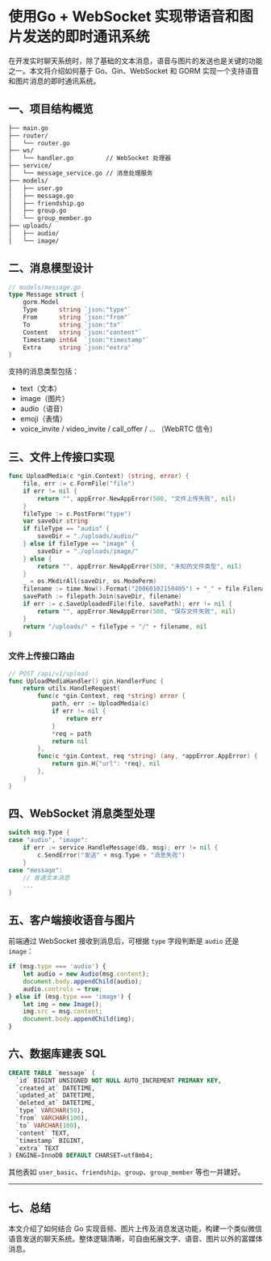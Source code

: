 # 使用Go + WebSocket 实现带语音和图片发送的即时通讯系统

在开发实时聊天系统时，除了基础的文本消息，语音与图片的发送也是关键的功能之一。本文将介绍如何基于 Go、Gin、WebSocket 和 GORM 实现一个支持语音和图片消息的即时通讯系统。

## 一、项目结构概览

```bash
├── main.go
├── router/
│   └── router.go
├── ws/
│   └── handler.go         // WebSocket 处理器
├── service/
│   └── message_service.go // 消息处理服务
├── models/
│   ├── user.go
│   ├── message.go
│   ├── friendship.go
│   ├── group.go
│   └── group_member.go
├── uploads/
│   ├── audio/
│   └── image/
```

## 二、消息模型设计

```go
// models/message.go
type Message struct {
	gorm.Model
	Type      string `json:"type"`
	From      string `json:"from"`
	To        string `json:"to"`
	Content   string `json:"content"`
	Timestamp int64  `json:"timestamp"`
	Extra     string `json:"extra"`
}
```

支持的消息类型包括：
- text（文本）
- image（图片）
- audio（语音）
- emoji（表情）
- voice_invite / video_invite / call_offer / ... （WebRTC 信令）

## 三、文件上传接口实现

```go
func UploadMedia(c *gin.Context) (string, error) {
	file, err := c.FormFile("file")
	if err != nil {
		return "", appError.NewAppError(500, "文件上传失败", nil)
	}
	fileType := c.PostForm("type")
	var saveDir string
	if fileType == "audio" {
		saveDir = "./uploads/audio/"
	} else if fileType == "image" {
		saveDir = "./uploads/image/"
	} else {
		return "", appError.NewAppError(500, "未知的文件类型", nil)
	}
	_ = os.MkdirAll(saveDir, os.ModePerm)
	filename := time.Now().Format("20060102150405") + "_" + file.Filename
	savePath := filepath.Join(saveDir, filename)
	if err := c.SaveUploadedFile(file, savePath); err != nil {
		return "", appError.NewAppError(500, "保存文件失败", nil)
	}
	return "/uploads/" + fileType + "/" + filename, nil
}
```

### 文件上传接口路由

```go
// POST /api/v1/upload
func UploadMediaHandler() gin.HandlerFunc {
	return utils.HandleRequest(
		func(c *gin.Context, req *string) error {
			path, err := UploadMedia(c)
			if err != nil {
				return err
			}
			*req = path
			return nil
		},
		func(c *gin.Context, req *string) (any, *appError.AppError) {
			return gin.H{"url": *req}, nil
		},
	)
}
```

## 四、WebSocket 消息类型处理

```go
switch msg.Type {
case "audio", "image":
	if err := service.HandleMessage(db, msg); err != nil {
		c.SendError("发送" + msg.Type + "消息失败")
	}
case "message":
	// 普通文本消息
	...
}
```

## 五、客户端接收语音与图片

前端通过 WebSocket 接收到消息后，可根据 `type` 字段判断是 `audio` 还是 `image`：

```js
if (msg.type === 'audio') {
	let audio = new Audio(msg.content);
	document.body.appendChild(audio);
	audio.controls = true;
} else if (msg.type === 'image') {
	let img = new Image();
	img.src = msg.content;
	document.body.appendChild(img);
}
```

## 六、数据库建表 SQL

```sql
CREATE TABLE `message` (
  `id` BIGINT UNSIGNED NOT NULL AUTO_INCREMENT PRIMARY KEY,
  `created_at` DATETIME,
  `updated_at` DATETIME,
  `deleted_at` DATETIME,
  `type` VARCHAR(50),
  `from` VARCHAR(100),
  `to` VARCHAR(100),
  `content` TEXT,
  `timestamp` BIGINT,
  `extra` TEXT
) ENGINE=InnoDB DEFAULT CHARSET=utf8mb4;
```

其他表如 `user_basic`、`friendship`、`group`、`group_member` 等也一并建好。

---

## 七、总结

本文介绍了如何结合 Go 实现音频、图片上传及消息发送功能，构建一个类似微信语音发送的聊天系统。整体逻辑清晰，可自由拓展文字、语音、图片以外的富媒体消息。

 
